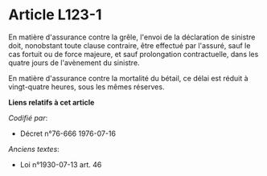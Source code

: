 # Article L123-1

En matière d'assurance contre la grêle, l'envoi de la déclaration de sinistre doit, nonobstant toute clause contraire, être
effectué par l'assuré, sauf le cas fortuit ou de force majeure, et sauf prolongation contractuelle, dans les quatre jours de
l'avènement du sinistre.

En matière d'assurance contre la mortalité du bétail, ce délai est réduit à vingt-quatre heures, sous les mêmes réserves.

**Liens relatifs à cet article**

_Codifié par_:

  - Décret n°76-666 1976-07-16

_Anciens textes_:

  - Loi n°1930-07-13 art. 46
